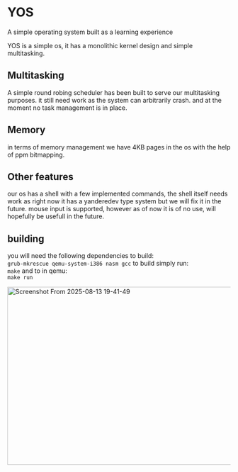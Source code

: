 # YOS
A simple operating system built as a learning experience

YOS is a simple os,
it has a monolithic kernel design and simple multitasking.

## Multitasking
A simple round robing scheduler has been built to serve our multitasking purposes.
it still need work as the system can arbitrarily crash. and at the moment no task management is in place.

## Memory
in terms of memory management we have 4KB pages in the os with the help of ppm bitmapping.

## Other features
our os has a shell with a few implemented commands, the shell itself needs work as right now it has a yanderedev type system but we will fix it in the future.
mouse input is supported, however as of now it is of no use, will hopefully be usefull in the future.
## building  
you will need the following dependencies to build:  
`grub-mkrescue qemu-system-i386 nasm gcc`
to build simply run:  
`make`
and to in qemu:  
`make run`  

  
<img width="721" height="402" alt="Screenshot From 2025-08-13 19-41-49" src="https://github.com/user-attachments/assets/8fbf3dd6-7950-442f-a8ce-d94c8cd61f32" />
